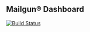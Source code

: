 Mailgun&#174; Dashboard
----------------------

[![Build Status](https://travis-ci.org/kmgalanakis/mailgun-dashboard.svg?branch=master)](https://travis-ci.org/kmgalanakis/mailgun-dashboard)


